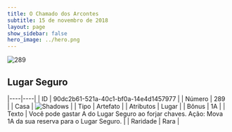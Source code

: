 ```yaml
---
title: O Chamado dos Arcontes
subtitle: 15 de novembro de 2018
layout: page
show_sidebar: false
hero_image: ../hero.png
---
```


![289](https://cdn.keyforgegame.com/media/card_front/pt/341_289_88GPJGFV248G_pt.png)

## Lugar Seguro

|----|----|
| ID | 90dc2b61-521a-40c1-bf0a-14e4d1457977 |
| Número | 289 |
| Casa | ![Shadows](https://archonarcana.com/images/thumb/e/ee/Shadows.png/22px-Shadows.png "Sombras") |
| Tipo | Artefato |
| Atributos | Lugar |
| Bônus | 1A |
| Texto | Você pode gastar A do Lugar Seguro ao forjar chaves. Ação: Mova 1A da sua reserva para o Lugar Seguro. |
| Raridade | Rara |

